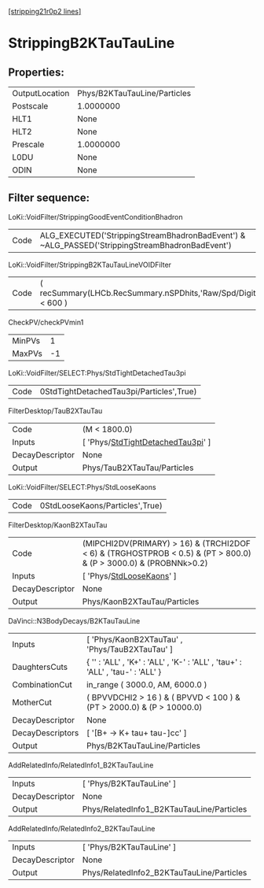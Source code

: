 [[stripping21r0p2 lines]](./stripping21r0p2-index)

# StrippingB2KTauTauLine

## Properties:

|                |                              |
|----------------|------------------------------|
| OutputLocation | Phys/B2KTauTauLine/Particles |
| Postscale      | 1.0000000                    |
| HLT1           | None                         |
| HLT2           | None                         |
| Prescale       | 1.0000000                    |
| L0DU           | None                         |
| ODIN           | None                         |

## Filter sequence:

LoKi::VoidFilter/StrippingGoodEventConditionBhadron

|      |                                                                                                |
|------|------------------------------------------------------------------------------------------------|
| Code | ALG_EXECUTED('StrippingStreamBhadronBadEvent') & ~ALG_PASSED('StrippingStreamBhadronBadEvent') |

LoKi::VoidFilter/StrippingB2KTauTauLineVOIDFilter

|      |                                                                  |
|------|------------------------------------------------------------------|
| Code | ( recSummary(LHCb.RecSummary.nSPDhits,'Raw/Spd/Digits') \< 600 ) |

CheckPV/checkPVmin1

|        |     |
|--------|-----|
| MinPVs | 1   |
| MaxPVs | -1  |

LoKi::VoidFilter/SELECT:Phys/StdTightDetachedTau3pi

|      |                                          |
|------|------------------------------------------|
| Code | 0StdTightDetachedTau3pi/Particles',True) |

FilterDesktop/TauB2XTauTau

|                 |                                                                                                 |
|-----------------|-------------------------------------------------------------------------------------------------|
| Code            | (M \< 1800.0)                                                                                   |
| Inputs          | [ 'Phys/[StdTightDetachedTau3pi](./stripping21r0p2-commonparticles-stdtightdetachedtau3pi)' ] |
| DecayDescriptor | None                                                                                            |
| Output          | Phys/TauB2XTauTau/Particles                                                                     |

LoKi::VoidFilter/SELECT:Phys/StdLooseKaons

|      |                                 |
|------|---------------------------------|
| Code | 0StdLooseKaons/Particles',True) |

FilterDesktop/KaonB2XTauTau

|                 |                                                                                                                       |
|-----------------|-----------------------------------------------------------------------------------------------------------------------|
| Code            | (MIPCHI2DV(PRIMARY) \> 16) & (TRCHI2DOF \< 6) & (TRGHOSTPROB \< 0.5) & (PT \> 800.0) & (P \> 3000.0) & (PROBNNk\>0.2) |
| Inputs          | [ 'Phys/[StdLooseKaons](./stripping21r0p2-commonparticles-stdloosekaons)' ]                                         |
| DecayDescriptor | None                                                                                                                  |
| Output          | Phys/KaonB2XTauTau/Particles                                                                                          |

DaVinci::N3BodyDecays/B2KTauTauLine

|                  |                                                                                |
|------------------|--------------------------------------------------------------------------------|
| Inputs           | [ 'Phys/KaonB2XTauTau' , 'Phys/TauB2XTauTau' ]                               |
| DaughtersCuts    | { '' : 'ALL' , 'K+' : 'ALL' , 'K-' : 'ALL' , 'tau+' : 'ALL' , 'tau-' : 'ALL' } |
| CombinationCut   | in_range ( 3000.0, AM, 6000.0 )                                                |
| MotherCut        | ( BPVVDCHI2 \> 16 ) & ( BPVVD \< 100 ) & (PT \> 2000.0) & (P \> 10000.0)       |
| DecayDescriptor  | None                                                                           |
| DecayDescriptors | [ '[B+ -\> K+ tau+ tau-]cc' ]                                              |
| Output           | Phys/B2KTauTauLine/Particles                                                   |

AddRelatedInfo/RelatedInfo1_B2KTauTauLine

|                 |                                           |
|-----------------|-------------------------------------------|
| Inputs          | [ 'Phys/B2KTauTauLine' ]                |
| DecayDescriptor | None                                      |
| Output          | Phys/RelatedInfo1_B2KTauTauLine/Particles |

AddRelatedInfo/RelatedInfo2_B2KTauTauLine

|                 |                                           |
|-----------------|-------------------------------------------|
| Inputs          | [ 'Phys/B2KTauTauLine' ]                |
| DecayDescriptor | None                                      |
| Output          | Phys/RelatedInfo2_B2KTauTauLine/Particles |
